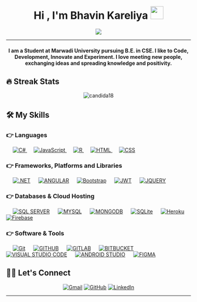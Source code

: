 
<h1 align="center">Hi , I'm Bhavin Kareliya <img src="https://media.giphy.com/media/hvRJCLFzcasrR4ia7z/giphy.gif" width="35"></h1>
<p align="center">
  <a href="https://github.com/DenverCoder1/readme-typing-svg"><img src="https://readme-typing-svg.herokuapp.com?lines=Computer+Science+Student;Full+Stack+Web+Developer;A%20Passionate%20.NET%20developer%20from%20India;Always%20learning%20new%20things&center=true&width=600&height=50"></a>
</p>
<hr/>
<h4 align="center">I am a Student at Marwadi University pursuing B.E. in CSE. I like to Code, Development, Innovate and Experiment. I love meeting new people, exchanging ideas and spreading knowledge and positivity.</h4>


## 🔥 Streak Stats
<p align="center"><img src="https://github-readme-streak-stats.herokuapp.com/?user=Bhavin-kareliya&theme=algolia" alt="candida18"  /></p>


## 🛠️ My Skills

### 👉 Languages

<p align="left"> 
  &emsp;
  <a href="https://dotnet.microsoft.com/en-us/learn/csharp" target="_blank"> 
     <img alt="C#" src="https://img.shields.io/badge/C%23-%23239120.svg?logo=c-sharp&logoColor=white">
   </a>
  &emsp;
  <a href="https://developer.mozilla.org/en-US/docs/Web/JavaScript" target="_blank"> 
     <img alt="JavaScript" src="https://img.shields.io/badge/JavaScript%20-%23F7DF1E.svg?logo=javascript&logoColor=black">
   </a>
  &emsp;
  <a href="https://www.r-project.org/" target="_blank"> 
     <img alt="R" src="https://img.shields.io/badge/R-%23276DC3.svg?logo=r&logoColor=white">
   </a>
  &emsp;
  <a href="https://www.w3.org/html/" target="_blank"> 
   <img alt="HTML" src="https://img.shields.io/badge/HTML5%20-%23E34F26.svg?logo=html5&logoColor=white">
  </a>   
  &emsp;
  <a href="https://www.w3schools.com/css/" target="_blank">
    <img alt="CSS" src="https://img.shields.io/badge/CSS%20-%231572B6.svg?logo=css3&logoColor=white">
  </a> 
</p>

### 👉 Frameworks, Platforms and Libraries
<p align="left">
  &emsp;
    <a href="https://dotnet.microsoft.com/en-us/"><img alt=".NET" src="https://img.shields.io/badge/.NET-5C2D91?logo=.NET&logoColor=white"></a>
  &emsp;
    <a href="https://angular.io/"><img alt="ANGULAR" src="https://img.shields.io/badge/ANGULAR-%23DD0031.svg?logo=angular&logoColor=white"></a>
   &emsp;
  	<a href="https://getbootstrap.com" target="_blank"><img alt="Bootstrap" src="https://img.shields.io/badge/Bootstrap-%23563D7C.svg?style=flat&logo=bootstrap&logoColor=white"/></a>
  &emsp;
    <a href="https://jwt.io/"><img alt="JWT" src ="https://img.shields.io/badge/JWT-black?logo=JSON%20web%20tokens"></a>
  &emsp;
    <a href="https://jquery.com/"><img alt="JQUERY" src ="https://img.shields.io/badge/JQUERY-%230769AD.svg?logo=jquery&logoColor=white"></a>
</p>

### 👉 Databases & Cloud Hosting
<p align="left">
  &emsp;
    <a href="https://www.microsoft.com/en-in/sql-server?rtc=1"><img alt="SQL SERVER" src ="https://img.shields.io/badge/MICROSOFT%20SQL%20SERVER-CC2927?logo=microsoft%20sql%20server&logoColor=white"></a>
	&emsp;
    <a href="https://www.mysql.com/"><img alt="MYSQL" src="https://img.shields.io/badge/MYSQL-%2300f.svg?logo=mysql&logoColor=white"></a>
	&emsp;
    <a href="https://www.mysql.com/"><img alt="MONGODB" src="https://img.shields.io/badge/MONGODB-%234ea94b.svg?logo=mongodb&logoColor=white"></a>
  &emsp;
    <a href="https://www.sqlite.org/"><img alt="SQLite" src ="https://img.shields.io/badge/sqlite-%2307405e.svg?style=flat&logo=sqlite&logoColor=white"/></a>
  &emsp;
    <a href="https://www.heroku.com/"><img alt="Heroku" src="https://img.shields.io/badge/Heroku%20-%23430098.svg?logo=heroku&logoColor=white"></a>  
  &emsp;
    <a href="https://firebase.google.com/"><img alt="Firebase" src ="https://img.shields.io/badge/Firebase-%23316192.svg?logo=firebase&logoColor=white"></a>
 </p>

 ### 👉 Software & Tools
<p>
  &emsp;
    <a href="#"><img alt="Git" src="https://img.shields.io/badge/Git%20-%23F05033.svg?logo=git&logoColor=white"></a>
  &emsp;
    <a href="#"><img alt="GITHUB" src="https://img.shields.io/badge/GITHUB-%23121011.svg?&logo=github&logoColor=white"></a>
	&emsp;
	<a href="#"><img alt="GITLAB" src="https://img.shields.io/badge/GITLAB-%23181717.svg?logo=gitlab&logoColor=white"></a>
	&emsp;
    <a href="#"><img alt="BITBUCKET" src="https://img.shields.io/badge/BITBUCKET-%230047B3.svg?logo=bitbucket&logoColor=white"></a>
  &emsp;
	<a href="#"><img alt="VISUAL STUDIO CODE" src="https://img.shields.io/badge/Visual%20Studio%20Code-0078d7.svg?logo=visual-studio-code&logoColor=white"></a>
  &emsp;
    <a href="#"><img alt="ANDROID STUDIO" src="https://img.shields.io/badge/ANDROID%20STUDIO-3DDC84.svg?logo=android-studio&logoColor=white"></a>
  &emsp;
	<a href="#"><img alt="FIGMA" src="https://img.shields.io/badge/FIGMA-%23F24E1E.svg?logo=figma&logoColor=white"></a>
  &emsp;
</p>


## 🙋‍♀️ Let's Connect
<p align="center">
	<a href="mailto:bhavin.kareliya2017@gmail.com" target="_blank"><img src="https://img.icons8.com/bubbles/50/000000/gmail.png" alt="Gmail"/></a>
	<a href="https://github.com/Bhavin-kareliya" target="_blank"><img src="https://img.icons8.com/bubbles/50/000000/github.png" alt="GitHub"/></a>
	<a href="https://www.linkedin.com/in/bhavin-kareliya" target="_blank"><img src="https://img.icons8.com/bubbles/50/000000/linkedin.png" alt="LinkedIn"/></a>
</p>

<hr/>
